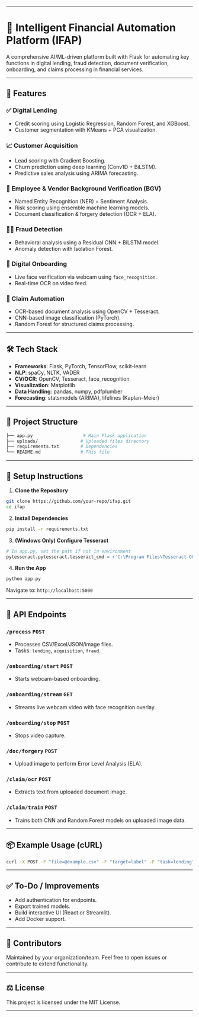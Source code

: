

---

# 🧠 Intelligent Financial Automation Platform (IFAP)

A comprehensive AI/ML-driven platform built with Flask for automating key functions in digital lending, fraud detection, document verification, onboarding, and claims processing in financial services.

---

## 🚀 Features

### ✅ Digital Lending

* Credit scoring using Logistic Regression, Random Forest, and XGBoost.
* Customer segmentation with KMeans + PCA visualization.

### 📈 Customer Acquisition

* Lead scoring with Gradient Boosting.
* Churn prediction using deep learning (Conv1D + BiLSTM).
* Predictive sales analysis using ARIMA forecasting.

### 🧾 Employee & Vendor Background Verification (BGV)

* Named Entity Recognition (NER) + Sentiment Analysis.
* Risk scoring using ensemble machine learning models.
* Document classification & forgery detection (OCR + ELA).

### 🕵️‍♀️ Fraud Detection

* Behavioral analysis using a Residual CNN + BiLSTM model.
* Anomaly detection with Isolation Forest.

### 👤 Digital Onboarding

* Live face verification via webcam using `face_recognition`.
* Real-time OCR on video feed.

### 📑 Claim Automation

* OCR-based document analysis using OpenCV + Tesseract.
* CNN-based image classification (PyTorch).
* Random Forest for structured claims processing.

---

## 🛠️ Tech Stack

* **Frameworks**: Flask, PyTorch, TensorFlow, scikit-learn
* **NLP**: spaCy, NLTK, VADER
* **CV/OCR**: OpenCV, Tesseract, face\_recognition
* **Visualization**: Matplotlib
* **Data Handling**: pandas, numpy, pdfplumber
* **Forecasting**: statsmodels (ARIMA), lifelines (Kaplan-Meier)

---

## 📂 Project Structure

```bash
├── app.py                   # Main Flask application
├── uploads/                # Uploaded files directory
├── requirements.txt        # Dependencies
└── README.md               # This file
```

---

## 🔧 Setup Instructions

1. **Clone the Repository**

```bash
git clone https://github.com/your-repo/ifap.git
cd ifap
```

2. **Install Dependencies**

```bash
pip install -r requirements.txt
```

3. **(Windows Only) Configure Tesseract**

```python
# In app.py, set the path if not in environment
pytesseract.pytesseract.tesseract_cmd = r'C:\Program Files\Tesseract-OCR\tesseract.exe'
```

4. **Run the App**

```bash
python app.py
```

Navigate to: `http://localhost:5000`

---

## 📡 API Endpoints

### `/process` `POST`

* Processes CSV/Excel/JSON/image files.
* Tasks: `lending`, `acquisition`, `fraud`.

### `/onboarding/start` `POST`

* Starts webcam-based onboarding.

### `/onboarding/stream` `GET`

* Streams live webcam video with face recognition overlay.

### `/onboarding/stop` `POST`

* Stops video capture.

### `/doc/forgery` `POST`

* Upload image to perform Error Level Analysis (ELA).

### `/claim/ocr` `POST`

* Extracts text from uploaded document image.

### `/claim/train` `POST`

* Trains both CNN and Random Forest models on uploaded image data.

---

## 📦 Example Usage (cURL)

```bash
curl -X POST -F "file=@example.csv" -F "target=label" -F "task=lending" http://localhost:5000/process
```

---

## ✅ To-Do / Improvements

* Add authentication for endpoints.
* Export trained models.
* Build interactive UI (React or Streamlit).
* Add Docker support.

---

## 🧠 Contributors

Maintained by your organization/team. Feel free to open issues or contribute to extend functionality.

---

## ⚖️ License

This project is licensed under the MIT License.

---
